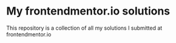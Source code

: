 # My frontendmentor.io solutions

This repository is a collection of all my solutions I submitted at frontendmentor.io 
